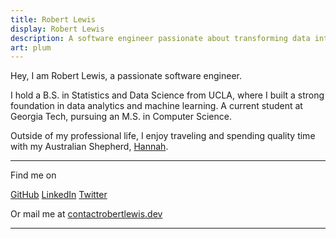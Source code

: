 ```yaml
---
title: Robert Lewis
display: Robert Lewis
description: A software engineer passionate about transforming data into insights and building efficient data-driven systems.
art: plum
---
```


Hey, I am Robert Lewis, a passionate software engineer.

I hold a B.S. in Statistics and Data Science from UCLA, where I built a strong foundation in data analytics and machine learning. A current student at Georgia Tech, pursuing an M.S. in Computer Science.

Outside of my professional life, I enjoy traveling and spending quality time with my Australian Shepherd, [Hannah](/hannah).

<div flex-auto />

---

Find me on

<p flex="~ gap-2 wrap" class="mt--2!">
  <a href="https://github.com/robbylew" target="_blank"><span op75 i-simple-icons-github /> GitHub</a>
  <a href="https://linkedin.com/in/robbylewis/" target="_blank"><span op75 i-simple-icons-linkedin /> LinkedIn</a>
  <a href="https://x.com/roberthedev"><span op75 i-ri-twitter-x-fill /> Twitter</a>
</p>

Or mail me at <a href="mailto:contact@robertlewis.dev"><span font-mono>contact<span i-carbon-at/>robertlewis.dev</span></a>

---
